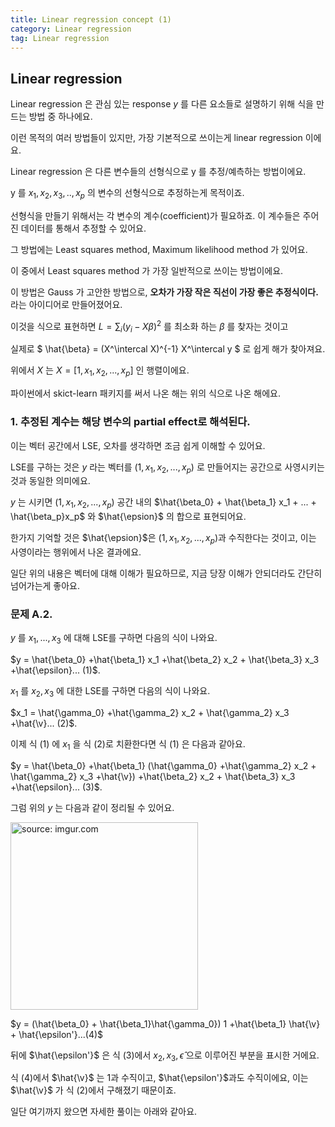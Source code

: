 ```yaml
---
title: Linear regression concept (1)
category: Linear regression
tag: Linear regression
---
```


## Linear regression

Linear regression 은 관심 있는 response $y$ 를 다른 요소들로 설명하기 위해 식을 만드는 방법 중 하나에요.

이런 목적의 여러 방법들이 있지만, 가장 기본적으로 쓰이는게 linear regression 이에요.

Linear regression 은 다른 변수들의 선형식으로 y 를 추정/예측하는 방법이에요.

y 를 $x_1, x_2, x_3, .., x_p$ 의 변수의 선형식으로 추정하는게 목적이죠.

선형식을 만들기 위해서는 각 변수의 계수(coefficient)가 필요하죠. 이 계수들은 주어진 데이터를 통해서 추정할 수 있어요.

그 방법에는 Least squares method, Maximum likelihood method 가 있어요.

이 중에서 Least squares method 가 가장 일반적으로 쓰이는 방법이에요.

이 방법은 Gauss 가 고안한 방법으로, **오차가 가장 작은 직선이 가장 좋은 추정식이다.** 라는 아이디어로 만들어졌어요.

이것을 식으로 표현하면 $L = \sum_i (y_i - X  \beta)^2$ 를 최소화 하는 $\beta$ 를 찾자는 것이고

실제로 $ \hat{\beta} = (X^\intercal X)^{-1} X^\intercal y $ 로 쉽게 해가 찾아져요.

위에서 $X$ 는 $X = [1, x_1, x_2,...,x_p]$ 인 행렬이에요.


파이썬에서 skict-learn 패키지를 써서 나온 해는 위의 식으로 나온 해에요.

### 1. 추정된 계수는 해당 변수의 partial effect로 해석된다.

이는 벡터 공간에서 LSE, 오차를 생각하면 조금 쉽게 이해할 수 있어요. 

LSE를 구하는 것은 $y$ 라는 벡터를 $(1, x_1, x_2, ..., x_p)$ 로 만들어지는 공간으로 사영시키는 것과 동일한 의미에요. 

$y$ 는 시키면 $(1, x_1, x_2, ..., x_p)$ 공간 내의 $\hat{\beta_0} + \hat{\beta_1} x_1 + ... + \hat{\beta_p}x_p$ 와 $\hat{\epsion}$ 의 합으로 표현되어요.

한가지 기억할 것은  $\hat{\epsion}$은 $(1, x_1, x_2, ..., x_p)$과 수직한다는 것이고, 이는 사영이라는 행위에서 나온 결과에요.

일단 위의 내용은 벡터에 대해 이해가 필요하므로, 지금 당장 이해가 안되더라도 간단히 넘어가는게 좋아요.

### 문제 A.2.

$y$ 를 $x_1, ..., x_3$ 에 대해 LSE를 구하면 다음의 식이 나와요.

$y = \hat{\beta_0} +\hat{\beta_1} x_1 +\hat{\beta_2} x_2 + \hat{\beta_3} x_3 +\hat{\epsilon}... (1)$.

$x_1$ 를 $x_2, x_3$ 에 대한 LSE를 구하면 다음의 식이 나와요.

$x_1 = \hat{\gamma_0} +\hat{\gamma_2} x_2 + \hat{\gamma_2} x_3 +\hat{\v}... (2)$.

이제 식 (1) 에 $x_1$ 을 식 (2)로 치환한다면 식 (1) 은 다음과 같아요.

$y = \hat{\beta_0} +\hat{\beta_1} (\hat{\gamma_0} +\hat{\gamma_2} x_2 + \hat{\gamma_2} x_3 +\hat{\v}) +\hat{\beta_2} x_2 + \hat{\beta_3} x_3 +\hat{\epsilon}... (3)$.

그럼 위의 $y$ 는 다음과 같이 정리될 수 있어요.

<a href="https://i.imgur.com/UO84mSm"><img src="https://i.imgur.com/UO84mSm.jpg" width="300px" title="source: imgur.com" /></a>


$y =  (\hat{\beta_0} + \hat{\beta_1}\hat{\gamma_0}) 1 +\hat{\beta_1} \hat{\v} + \hat{\epsilon'}...(4)$

뒤에 $\hat{\epsilon'}$ 은 식 (3)에서 $x_2, x_3, \hat{\epsilon}$ 으로 이루어진 부분을 표시한 거에요.

식 (4)에서 $\hat{\v}$ 는 $1$과 수직이고, $\hat{\epsilon'}$과도 수직이에요, 이는 $\hat{\v}$ 가 식 (2)에서 구해졌기 때문이죠.

일단 여기까지 왔으면 자세한 풀이는 아래와 같아요.




